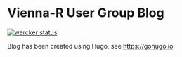 # Vienna-R User Group Blog

[![wercker status](https://app.wercker.com/status/417eca8ddf113ffc53071d60e91ab3d3/m "wercker status")](https://app.wercker.com/project/bykey/417eca8ddf113ffc53071d60e91ab3d3)

Blog has been created using Hugo, see https://gohugo.io.

